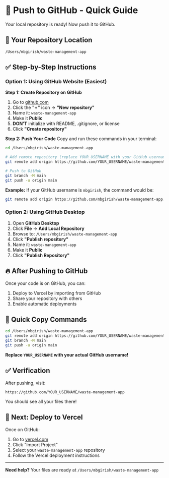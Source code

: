 # 🚀 Push to GitHub - Quick Guide

Your local repository is ready! Now push it to GitHub.

## 📍 Your Repository Location
```
/Users/mbgirish/waste-management-app
```

## ✅ Step-by-Step Instructions

### Option 1: Using GitHub Website (Easiest)

**Step 1: Create Repository on GitHub**
1. Go to [github.com](https://github.com)
2. Click the **"+"** icon → **"New repository"**
3. Name it: `waste-management-app`
4. Make it **Public**
5. **DON'T** initialize with README, .gitignore, or license
6. Click **"Create repository"**

**Step 2: Push Your Code**
Copy and run these commands in your terminal:

```bash
cd /Users/mbgirish/waste-management-app

# Add remote repository (replace YOUR_USERNAME with your GitHub username)
git remote add origin https://github.com/YOUR_USERNAME/waste-management-app.git

# Push to GitHub
git branch -M main
git push -u origin main
```

**Example:**
If your GitHub username is `mbgirish`, the command would be:
```bash
git remote add origin https://github.com/mbgirish/waste-management-app.git
```

### Option 2: Using GitHub Desktop

1. Open **GitHub Desktop**
2. Click **File** → **Add Local Repository**
3. Browse to: `/Users/mbgirish/waste-management-app`
4. Click **"Publish repository"**
5. Name it: `waste-management-app`
6. Make it **Public**
7. Click **"Publish Repository"**

## 🔥 After Pushing to GitHub

Once your code is on GitHub, you can:
1. Deploy to Vercel by importing from GitHub
2. Share your repository with others
3. Enable automatic deployments

## 🎯 Quick Copy Commands

```bash
cd /Users/mbgirish/waste-management-app
git remote add origin https://github.com/YOUR_USERNAME/waste-management-app.git
git branch -M main
git push -u origin main
```

**Replace `YOUR_USERNAME` with your actual GitHub username!**

## ✅ Verification

After pushing, visit:
```
https://github.com/YOUR_USERNAME/waste-management-app
```

You should see all your files there!

## 🚀 Next: Deploy to Vercel

Once on GitHub:
1. Go to [vercel.com](https://vercel.com)
2. Click "Import Project"
3. Select your `waste-management-app` repository
4. Follow the Vercel deployment instructions

---

**Need help?** Your files are ready at `/Users/mbgirish/waste-management-app`

